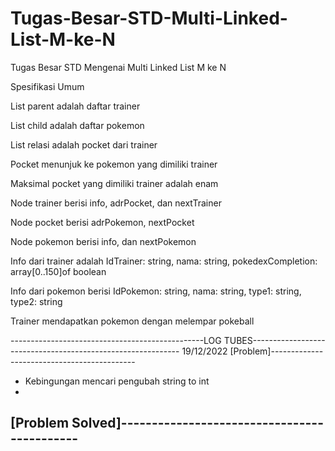 # Tugas-Besar-STD-Multi-Linked-List-M-ke-N
Tugas Besar STD Mengenai Multi Linked List M ke N

Spesifikasi Umum

List parent adalah daftar trainer

List child adalah daftar pokemon

List relasi adalah pocket dari trainer

Pocket menunjuk ke pokemon yang dimiliki trainer

Maksimal pocket yang dimiliki trainer adalah enam

Node trainer berisi info, adrPocket, dan nextTrainer

Node pocket berisi adrPokemon, nextPocket

Node pokemon berisi info, dan nextPokemon

Info dari trainer adalah IdTrainer: string, nama: string, pokedexCompletion: array[0..150]of boolean

Info dari pokemon berisi IdPokemon: string, nama: string, type1: string, type2: string

Trainer mendapatkan pokemon dengan melempar pokeball

------------------------------------------------LOG TUBES------------------------------------------------------------
19/12/2022
[Problem]--------------------------------------------
- Kebingungan mencari pengubah string to int
- 

[Problem Solved]--------------------------------------------
- 

